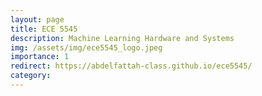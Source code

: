 ```yaml
---
layout: page
title: ECE 5545
description: Machine Learning Hardware and Systems
img: /assets/img/ece5545_logo.jpeg
importance: 1
redirect: https://abdelfattah-class.github.io/ece5545/
category: 
---
```


